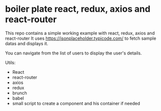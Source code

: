 # boiler plate react, redux, axios and react-router

This repo contains a simple working example with react, redux, axios and react-router
It uses https://jsonplaceholder.typicode.com/ to fetch sample datas and displays it.

You can navigate from the list of users to display the user's details.

Utils:
- React
- react-router
- axios
- redux
- brunch
- babel
- small script to create a component and his container if needed
